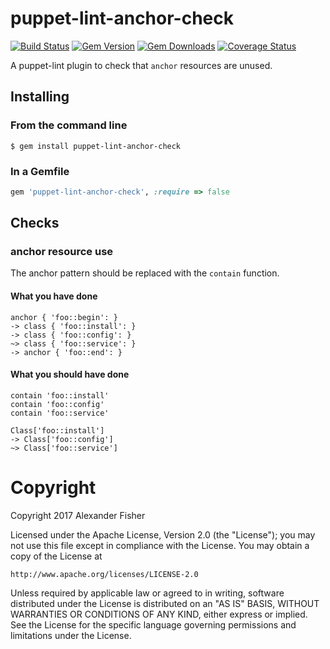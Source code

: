 puppet-lint-anchor-check
========================

[![Build Status](https://img.shields.io/travis/voxpupuli/puppet-lint-anchor-check.svg)](https://travis-ci.org/voxpupuli/puppet-lint-anchor-check)
[![Gem Version](https://img.shields.io/gem/v/puppet-lint-anchor-check.svg)](https://rubygems.org/gems/puppet-lint-anchor-check)
[![Gem Downloads](https://img.shields.io/gem/dt/puppet-lint-anchor-check.svg)](https://rubygems.org/gems/puppet-lint-anchor-check)
[![Coverage Status](https://coveralls.io/repos/github/voxpupuli/puppet-lint-anchor-check/badge.svg?branch=master)](https://coveralls.io/github/voxpupuli/puppet-lint-anchor-check?branch=master)

A puppet-lint plugin to check that `anchor` resources are unused.

## Installing

### From the command line

```shell
$ gem install puppet-lint-anchor-check
```

### In a Gemfile

```ruby
gem 'puppet-lint-anchor-check', :require => false
```

## Checks

### anchor resource use

The anchor pattern should be replaced with the `contain` function.

#### What you have done

```puppet
anchor { 'foo::begin': }
-> class { 'foo::install': }
-> class { 'foo::config': }
~> class { 'foo::service': }
-> anchor { 'foo::end': }
```

#### What you should have done

```puppet
contain 'foo::install'
contain 'foo::config'
contain 'foo::service'

Class['foo::install']
-> Class['foo::config']
~> Class['foo::service']
```

# Copyright

Copyright 2017 Alexander Fisher

Licensed under the Apache License, Version 2.0 (the "License");
you may not use this file except in compliance with the License.
You may obtain a copy of the License at

    http://www.apache.org/licenses/LICENSE-2.0

Unless required by applicable law or agreed to in writing, software
distributed under the License is distributed on an "AS IS" BASIS,
WITHOUT WARRANTIES OR CONDITIONS OF ANY KIND, either express or implied.
See the License for the specific language governing permissions and
limitations under the License.
